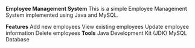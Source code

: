 **Employee Management System**
This is a simple Employee Management System implemented using Java and MySQL.

**Features**
Add new employees
View existing employees
Update employee information
Delete employees
**Tools**
Java Development Kit (JDK)
MySQL Database
